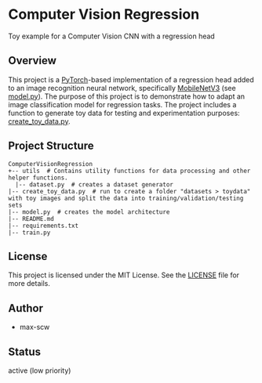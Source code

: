 # Computer Vision Regression
Toy example for a Computer Vision CNN with a regression head

## Overview

This project is a [PyTorch](https://pytorch.org/)-based implementation of a regression head added to an image recognition neural network, specifically [MobileNetV3](https://pytorch.org/vision/main/models/mobilenetv3.html) (see [model.py](model.py)). 
The purpose of this project is to demonstrate how to adapt an image classification model for regression tasks. The project includes a function to generate toy data for testing and experimentation purposes: [create_toy_data.py](create_toy_data.py).


## Project Structure
````
ComputerVisionRegression
+-- utils  # Contains utility functions for data processing and other helper functions.
  |-- dataset.py  # creates a dataset generator
|-- create_toy_data.py  # run to create a folder "datasets > toydata" with toy images and split the data into training/validation/testing sets
|-- model.py  # creates the model architecture
|-- README.md
|-- requirements.txt
|-- train.py
````


## License
This project is licensed under the MIT License. See the [LICENSE](LICENSE) file for more details.

## Author
 - max-scw

## Status
active (low priority)